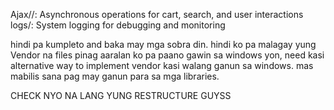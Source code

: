 Ajax//: Asynchronous operations for cart, search, and user interactions
logs/: System logging for debugging and monitoring

hindi pa kumpleto and baka may mga sobra din. hindi ko pa malagay yung Vendor na files pinag aaralan ko pa paano gawin sa windows yon, need kasi alternative way to implement vendor kasi walang ganun sa windows. mas mabilis sana pag may ganun para sa mga libraries.

CHECK NYO NA LANG YUNG RESTRUCTURE GUYSS 
